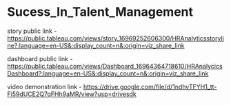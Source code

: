 # Sucess_In_Talent_Management


story public link - https://public.tableau.com/views/story_16969252606300/HRAnalyticsstoryline?:language=en-US&:display_count=n&:origin=viz_share_link

dashboard public link - https://public.tableau.com/views/Dashboard_16964364718610/HRAnalycicsDashboard?:language=en-US&:display_count=n&:origin=viz_share_link

video demonstration link - https://drive.google.com/file/d/1ndhvTFYH1_tt-Fi59dUCE2Q7qFHh9aMR/view?usp=drivesdk
